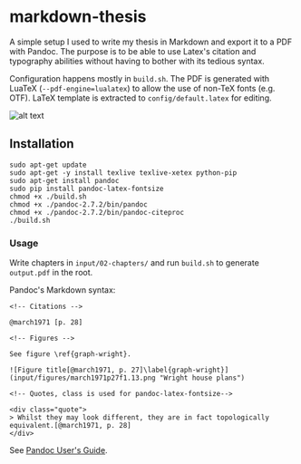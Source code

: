 # markdown-thesis

A simple setup I used to write my thesis in Markdown and export it to a PDF with Pandoc. The purpose is to be able to use Latex's citation and typography abilities without having to bother with its tedious syntax.

Configuration happens mostly in `build.sh`. The PDF is generated with LuaTeX (`--pdf-engine=lualatex`) to allow the use of non-TeX fonts (e.g. OTF). LaTeX template is extracted to `config/default.latex` for editing.

![alt text](https://i.imgur.com/4T1ydpJ.png "output.pfd ")

## Installation

```
sudo apt-get update
sudo apt-get -y install texlive texlive-xetex python-pip
sudo apt-get install pandoc
sudo pip install pandoc-latex-fontsize
chmod +x ./build.sh
chmod +x ./pandoc-2.7.2/bin/pandoc
chmod +x ./pandoc-2.7.2/bin/pandoc-citeproc
./build.sh
```

### Usage

Write chapters in `input/02-chapters/` and run `build.sh` to generate `output.pdf` in the root.

Pandoc's Markdown syntax:

```pandoc
<!-- Citations -->

@march1971 [p. 28]

<!-- Figures -->

See figure \ref{graph-wright}.

![Figure title[@march1971, p. 27]\label{graph-wright}](input/figures/march1971p27f1.13.png "Wright house plans")

<!-- Quotes, class is used for pandoc-latex-fontsize-->

<div class="quote">
> Whilst they may look different, they are in fact topologically equivalent.[@march1971, p. 28]
</div>
```
See [Pandoc User's Guide](https://pandoc.org/MANUAL.html).
